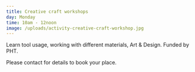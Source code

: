 ```yaml
---
title: Creative craft workshops
day: Monday
time: 10am - 12noon
image: /uploads/activity-creative-craft-workshop.jpg
---
```

Learn tool usage, working with different materials, Art & Design. Funded by PHT.

Please contact for details to book your place.